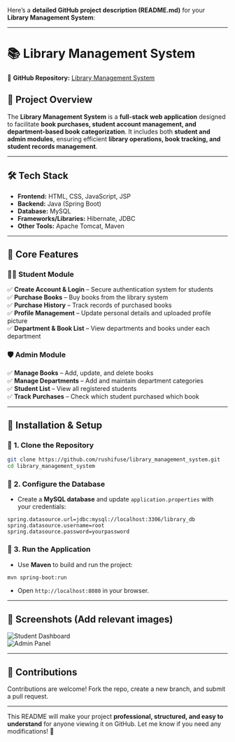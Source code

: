 Here’s a **detailed GitHub project description (README.md)** for your **Library Management System**:  

---

# 📚 **Library Management System**  
🔗 **GitHub Repository:** [Library Management System](https://github.com/rushifuse/library_management_system.git)  

## 📖 **Project Overview**  
The **Library Management System** is a **full-stack web application** designed to facilitate **book purchases, student account management, and department-based book categorization**. It includes both **student and admin modules**, ensuring efficient **library operations, book tracking, and student records management**.  

---

## 🛠️ **Tech Stack**  
- **Frontend:** HTML, CSS, JavaScript, JSP  
- **Backend:** Java (Spring Boot)  
- **Database:** MySQL  
- **Frameworks/Libraries:** Hibernate, JDBC  
- **Other Tools:** Apache Tomcat, Maven  

---

## 🎯 **Core Features**  

### 👨‍🎓 **Student Module**  
✅ **Create Account & Login** – Secure authentication system for students  
✅ **Purchase Books** – Buy books from the library system  
✅ **Purchase History** – Track records of purchased books  
✅ **Profile Management** – Update personal details and uploaded profile picture  
✅ **Department & Book List** – View departments and books under each department  

### 🛡️ **Admin Module**  
✅ **Manage Books** – Add, update, and delete books  
✅ **Manage Departments** – Add and maintain department categories  
✅ **Student List** – View all registered students  
✅ **Track Purchases** – Check which student purchased which book  

---

## 🚀 **Installation & Setup**  

### 🔹 **1. Clone the Repository**  
```bash
git clone https://github.com/rushifuse/library_management_system.git
cd library_management_system
```

### 🔹 **2. Configure the Database**  
- Create a **MySQL database** and update `application.properties` with your credentials:  
```properties
spring.datasource.url=jdbc:mysql://localhost:3306/library_db
spring.datasource.username=root
spring.datasource.password=yourpassword
```

### 🔹 **3. Run the Application**  
- Use **Maven** to build and run the project:  
```bash
mvn spring-boot:run
```
- Open `http://localhost:8080` in your browser.  

---

## 📸 **Screenshots** (Add relevant images)  
![Student Dashboard](link-to-image)  
![Admin Panel](link-to-image)  

---

## 🤝 **Contributions**  
Contributions are welcome! Fork the repo, create a new branch, and submit a pull request.  

---

This README will make your project **professional, structured, and easy to understand** for anyone viewing it on GitHub. Let me know if you need any modifications! 🚀
